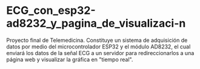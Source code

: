 # ECG_con_esp32-ad8232_y_pagina_de_visualizaci-n
Proyecto final de Telemedicina. Constituye un sistema de adquisición de datos por medio del microcontrolador ESP32 y el módulo AD8232, el cual enviará los datos de la señal ECG a un servidor para redireccionarlos a una página web y visualizar la gráfica en "tiempo real".
